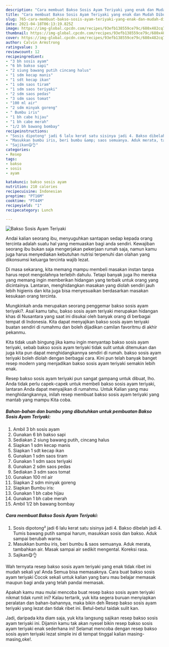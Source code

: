 ```yaml
---
description: "Cara membuat Bakso Sosis Ayam Teriyaki yang enak dan Mudah Dibuat"
title: "Cara membuat Bakso Sosis Ayam Teriyaki yang enak dan Mudah Dibuat"
slug: 765-cara-membuat-bakso-sosis-ayam-teriyaki-yang-enak-dan-mudah-dibuat
date: 2021-04-18T06:13:19.825Z
image: https://img-global.cpcdn.com/recipes/93efb138559ce79c/680x482cq70/bakso-sosis-ayam-teriyaki-foto-resep-utama.jpg
thumbnail: https://img-global.cpcdn.com/recipes/93efb138559ce79c/680x482cq70/bakso-sosis-ayam-teriyaki-foto-resep-utama.jpg
cover: https://img-global.cpcdn.com/recipes/93efb138559ce79c/680x482cq70/bakso-sosis-ayam-teriyaki-foto-resep-utama.jpg
author: Calvin Armstrong
ratingvalue: 3
reviewcount: 12
recipeingredient:
- "3 bh sosis ayam"
- "6 bh bakso sapi"
- "2 siung bawang putih cincang halus"
- "1 sdm kecap manis"
- "1 sdt kecap ikan"
- "1 sdm saos tiram"
- "1 sdm saos teriyaki"
- "2 sdm saos pedas"
- "3 sdm saos tomat"
- "100 ml air"
- "2 sdm minyak goreng"
- " Bumbu iris"
- "1 bh cabe hijau"
- "1 bh cabe merah"
- "1/2 bh bawang bombay"
recipeinstructions:
- "Sosis dipotong² jadi 6 lalu kerat satu sisinya jadi 4. Bakso dibelah jadi 4. Tumis bawang putih sampai harum, masukkan sosis dan bakso. Aduk sampai berubah warna."
- "Masukkan bumbu iris, beri bumbu &amp; saos semuanya. Aduk merata, tambahkan air. Masak sampai air sedikit mengental. Koreksi rasa."
- "Sajikan😋👌"
categories:
- Resep
tags:
- bakso
- sosis
- ayam

katakunci: bakso sosis ayam 
nutrition: 210 calories
recipecuisine: Indonesian
preptime: "PT16M"
cooktime: "PT44M"
recipeyield: "1"
recipecategory: Lunch

---
```



![Bakso Sosis Ayam Teriyaki](https://img-global.cpcdn.com/recipes/93efb138559ce79c/680x482cq70/bakso-sosis-ayam-teriyaki-foto-resep-utama.jpg)

Andai kalian seorang ibu, menyuguhkan santapan sedap kepada orang tercinta adalah suatu hal yang memuaskan bagi anda sendiri. Kewajiban seorang ibu bukan saja mengerjakan pekerjaan rumah saja, namun kamu juga harus menyediakan kebutuhan nutrisi terpenuhi dan olahan yang dikonsumsi keluarga tercinta wajib lezat.

Di masa  sekarang, kita memang mampu membeli masakan instan tanpa harus repot mengolahnya terlebih dahulu. Tetapi banyak juga lho mereka yang memang ingin memberikan hidangan yang terbaik untuk orang yang dicintainya. Lantaran, menghidangkan masakan yang diolah sendiri jauh lebih higienis dan kita juga bisa menyesuaikan berdasarkan masakan kesukaan orang tercinta. 



Mungkinkah anda merupakan seorang penggemar bakso sosis ayam teriyaki?. Asal kamu tahu, bakso sosis ayam teriyaki merupakan hidangan khas di Nusantara yang saat ini disukai oleh banyak orang di berbagai tempat di Indonesia. Kita dapat menyajikan bakso sosis ayam teriyaki buatan sendiri di rumahmu dan boleh dijadikan camilan favoritmu di akhir pekanmu.

Kita tidak usah bingung jika kamu ingin menyantap bakso sosis ayam teriyaki, sebab bakso sosis ayam teriyaki tidak sulit untuk ditemukan dan juga kita pun dapat menghidangkannya sendiri di rumah. bakso sosis ayam teriyaki boleh diolah dengan berbagai cara. Kini pun telah banyak banget resep modern yang menjadikan bakso sosis ayam teriyaki semakin lebih enak.

Resep bakso sosis ayam teriyaki pun sangat gampang untuk dibuat, lho. Anda tidak perlu capek-capek untuk membeli bakso sosis ayam teriyaki, lantaran Anda dapat menyajikan di rumahmu. Untuk Kalian yang mau menghidangkannya, inilah resep membuat bakso sosis ayam teriyaki yang mantab yang mampu Kita coba.

<!--inarticleads1-->

##### Bahan-bahan dan bumbu yang dibutuhkan untuk pembuatan Bakso Sosis Ayam Teriyaki:

1. Ambil 3 bh sosis ayam
1. Gunakan 6 bh bakso sapi
1. Sediakan 2 siung bawang putih, cincang halus
1. Siapkan 1 sdm kecap manis
1. Siapkan 1 sdt kecap ikan
1. Gunakan 1 sdm saos tiram
1. Gunakan 1 sdm saos teriyaki
1. Gunakan 2 sdm saos pedas
1. Sediakan 3 sdm saos tomat
1. Gunakan 100 ml air
1. Siapkan 2 sdm minyak goreng
1. Siapkan  Bumbu iris:
1. Gunakan 1 bh cabe hijau
1. Gunakan 1 bh cabe merah
1. Ambil 1/2 bh bawang bombay




<!--inarticleads2-->

##### Cara membuat Bakso Sosis Ayam Teriyaki:

1. Sosis dipotong² jadi 6 lalu kerat satu sisinya jadi 4. Bakso dibelah jadi 4. Tumis bawang putih sampai harum, masukkan sosis dan bakso. Aduk sampai berubah warna.
1. Masukkan bumbu iris, beri bumbu &amp; saos semuanya. Aduk merata, tambahkan air. Masak sampai air sedikit mengental. Koreksi rasa.
1. Sajikan😋👌




Wah ternyata resep bakso sosis ayam teriyaki yang enak tidak ribet ini mudah sekali ya! Anda Semua bisa memasaknya. Cara buat bakso sosis ayam teriyaki Cocok sekali untuk kalian yang baru mau belajar memasak maupun bagi anda yang telah pandai memasak.

Apakah kamu mau mulai mencoba buat resep bakso sosis ayam teriyaki nikmat tidak rumit ini? Kalau tertarik, yuk kita segera buruan menyiapkan peralatan dan bahan-bahannya, maka bikin deh Resep bakso sosis ayam teriyaki yang lezat dan tidak ribet ini. Betul-betul taidak sulit kan. 

Jadi, daripada kita diam saja, yuk kita langsung sajikan resep bakso sosis ayam teriyaki ini. Dijamin kamu tak akan nyesel bikin resep bakso sosis ayam teriyaki enak sederhana ini! Selamat mencoba dengan resep bakso sosis ayam teriyaki lezat simple ini di tempat tinggal kalian masing-masing,oke!.

